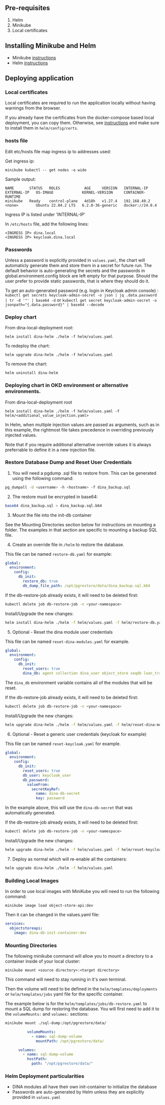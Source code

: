## Pre-requisites

1. Helm
2. Minikube
3. Local certificates

## Installing Minikube and Helm

 * Minikube [instructions](https://aafc-bicoe.github.io/dina-local-deployment/#_minikube)
 * Helm [instructions](https://aafc-bicoe.github.io/dina-local-deployment/#_helm)

## Deploying application

### Local certificates

Local certificates are required to run the application locally without having warnings from the browser.

If you already have the certificates from the docker-compose based local deployment, you can copy them.
Otherwise, see [instructions](https://aafc-bicoe.github.io/dina-local-deployment/#_local_certificates) and make sure to install them in `helm/config/certs`.

### hosts file

Edit etc/hosts file map ingress ip to addresses used:

Get ingress ip:

```
minikube kubectl -- get nodes -o wide
```

Sample output:
```
NAME       STATUS   ROLES           AGE     VERSION   INTERNAL-IP    EXTERNAL-IP   OS-IMAGE             KERNEL-VERSION     CONTAINER-RUNTIME
minikube   Ready    control-plane   4d18h   v1.27.4   192.168.49.2   <none>        Ubuntu 22.04.2 LTS   6.2.0-36-generic   docker://24.0.4
```
Ingress IP is listed under 'INTERNAL-IP'

In `/etc/hosts` file, add the following lines:
 
```
<INGRESS IP> dina.local
<INGRESS IP> keycloak.dina.local
```

### Passwords

Unless a password is explicitly provided in `values.yaml`, the chart will automaticly generate them and store them in a secret for future run. The default behavior is auto-generating the secrets and the passwords in global.environment.config block are left empty for that purpose. Should the user prefer to provide static passwords, that is where they should do it.

To get an auto-generated password (e.g. login in Keycloak admin console) : `kubectl get secrets keycloak-admin-secret -o json | jq .data.password | tr -d '"' | base64 -d` or `kubectl get secret keycloak-admin-secret -o jsonpath="{.data.password}" | base64 --decode`

### Deploy chart

From dina-local-deployment root:

`helm install dina-helm ./helm -f helm/values.yaml`

To redeploy the chart:

`helm upgrade dina-helm ./helm -f helm/values.yaml`

To remove the chart: 

`helm uninstall dina-helm`


### Deploying chart in OKD environment or alternative environments.

From dina-local-deployment root

`helm install dina-helm ./helm -f helm/values.yaml -f helm/<additional_value_injection.yaml>`

In Helm, when multiple injection values are passed as arguments, such as in this example, the rightmost file takes precedence in overriding previously injected values.

Note that if you require additional alternative override values it is always preferrable to define it in a new injection file.

### Restore Database Dump and Reset User Credentials 

1. You will need a pgdump .sql file to restore from. This can be generated using the following command:

```bash
pg_dumpall -U <username> -h <hostname> -f dina_backup.sql
```

2. The restore must be encrypted in base64:

```bash
base64 dina_backup.sql > dina_backup.sql.b64 
```

3. Mount the file into the init-db container

See the Mounting Directories section below for instructions on mounting a folder. The examples in that section are specific to mounting a backup SQL file.

4. Create an override file in `/helm` to restore the database.

This file can be named `restore-db.yaml` for example:

```yaml
global:
  environment:
    config:
      db_init:
        restore_db: true
        db_dump_file_path: /opt/pgrestore/data/dina_backup.sql.b64
```

If the db-restore-job already exists, it will need to be deleted first:

```bash
kubectl delete job db-restore-job -n <your-namespace>
```

Install/Upgrade the new changes:

```bash
helm install dina-helm ./helm -f helm/values.yaml -f helm/restore-db.yaml
```

5. Optional - Reset the dina module user credentials

This file can be named `reset-dina-modules.yaml` for example.

```yaml
global:
  environment:
    config:
      db_init:
        reset_users: true
        dina_db: agent collection dina_user object_store seqdb loan_transaction export
```

The `dina_db` environment variable contains all of the modules that will be reset.

If the db-restore-job already exists, it will need to be deleted first:

```bash
kubectl delete job db-restore-job -n <your-namespace>
```

Install/Upgrade the new changes:

```bash
helm upgrade dina-helm ./helm -f helm/values.yaml -f helm/reset-dina-modules.yaml
```

6. Optional - Reset a generic user credentials (keycloak for example)

This file can be named `reset-keycloak.yaml` for example.

```yaml
global:
  environment:
    config:
      db_init:
        reset_users: true
        db_user: keycloak_user
        db_password: 
          valueFrom:
            secretKeyRef:
              name: dina-db-secret
              key: password
```

In the example above, this will use the `dina-db-secret` that was automatically generated.

If the db-restore-job already exists, it will need to be deleted first:

```bash
kubectl delete job db-restore-job -n <your-namespace>
```

Install/Upgrade the new changes:

```bash
helm upgrade dina-helm ./helm -f helm/values.yaml -f helm/reset-keycloak.yaml
```

7. Deploy as normal which will re-enable all the containers:

```bash
helm upgrade dina-helm ./helm -f helm/values.yaml
```

### Building Local Images

In order to use local images with MiniKube you will need to run the following command:

`minikube image load object-store-api:dev`

Then it can be changed in the values.yaml file:

```yaml
services:
  objectstoreapi:
    image: dina-db-init-container:dev
```

### Mounting Directories

The following minikube command will allow you to mount a directory to a container inside of your local cluster:

`minikube mount <source directory>:<target directory>`

This command will need to stay running in it's own terminal.

Then the volume will need to be defined in the `helm/templates/deployments` or `helm/templates/jobs` yaml file for the specific container. 

The example below is for the `helm/templates/jobs/db-restore.yaml` to mount a SQL dump for restoring the database. You will first need to add it to the `volumeMounts:` and `volumes:` sections:

```bash
minikube mount ./sql-dump:/opt/pgrestore/data/
```

```yaml
          volumeMounts:
            - name: sql-dump-volume
              mountPath: /opt/pgrestore/data/
```

```yaml
      volumes:
        - name: sql-dump-volume
          hostPath:
            path: "/opt/pgrestore/data/"
```

### Helm Deployment particularities

* DINA modules all have their own init-container to initialize the database
* Passwords are auto-generated by Helm unless they are explicitly provided in `values.yaml`


